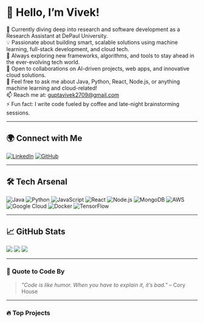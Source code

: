 # 👋 Hello, I’m Vivek!

🔬 Currently diving deep into research and software development as a Research Assistant at DePaul University.  
💡 Passionate about building smart, scalable solutions using machine learning, full-stack development, and cloud tech.  
🌱 Always exploring new frameworks, algorithms, and tools to stay ahead in the ever-evolving tech world.  
🤝 Open to collaborations on AI-driven projects, web apps, and innovative cloud solutions.  
💬 Feel free to ask me about Java, Python, React, Node.js, or anything machine learning and cloud-related!  
📫 Reach me at: guptavivek2709@gmail.com  
⚡ Fun fact: I write code fueled by coffee and late-night brainstorming sessions.

---

## 🌍 Connect with Me  
[![LinkedIn](https://img.shields.io/badge/LinkedIn-%230077B5.svg?logo=linkedin&logoColor=white)](https://linkedin.com/in/vivek-s-gupta)  [![GitHub](https://img.shields.io/badge/GitHub-%23121011.svg?logo=github&logoColor=white)](https://github.com/guptavivek2709)  

---

## 🛠️ Tech Arsenal  
![Java](https://img.shields.io/badge/Java-%23ED8B00.svg?style=for-the-badge&logo=java&logoColor=white)  ![Python](https://img.shields.io/badge/Python-%2314354C.svg?style=for-the-badge&logo=python&logoColor=white) ![JavaScript](https://img.shields.io/badge/JavaScript-%23323330.svg?style=for-the-badge&logo=javascript&logoColor=%23F7DF1E)  ![React](https://img.shields.io/badge/React-%2320232a.svg?style=for-the-badge&logo=react&logoColor=%2361DAFB)  ![Node.js](https://img.shields.io/badge/Node.js-6DA55F?style=for-the-badge&logo=node.js&logoColor=white)  ![MongoDB](https://img.shields.io/badge/MongoDB-%234ea94b.svg?style=for-the-badge&logo=mongodb&logoColor=white)  ![AWS](https://img.shields.io/badge/AWS-%23FF9900.svg?style=for-the-badge&logo=amazon-aws&logoColor=white)  ![Google Cloud](https://img.shields.io/badge/Google%20Cloud-%234285F4.svg?style=for-the-badge&logo=google-cloud&logoColor=white)  ![Docker](https://img.shields.io/badge/Docker-%230db7ed.svg?style=for-the-badge&logo=docker&logoColor=white)  ![TensorFlow](https://img.shields.io/badge/TensorFlow-%23FF6F00.svg?style=for-the-badge&logo=tensorflow&logoColor=white)  

---

## 📈 GitHub Stats  
![](https://github-readme-stats.vercel.app/api?username=guptavivek2709&theme=dark&show_icons=true)  ![](https://github-readme-streak-stats.herokuapp.com/?user=guptavivek2709&theme=dark)  ![](https://github-readme-stats.vercel.app/api/top-langs/?username=guptavivek2709&theme=dark&layout=compact)  

---

### 💬 Quote to Code By  
> *"Code is like humor. When you have to explain it, it’s bad."* – Cory House  

---

### 🔥 Top Projects  
<!-- Add your top project links here -->

